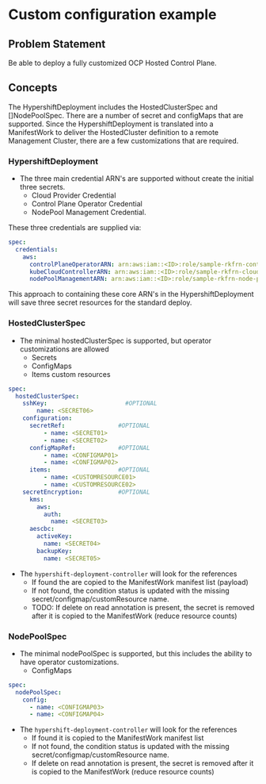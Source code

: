 # Custom configuration example

## Problem Statement
Be able to deploy a fully customized OCP Hosted Control Plane.

## Concepts
The HypershiftDeployment includes the HostedClusterSpec and []NodePoolSpec. There are a number of secret and configMaps that are supported. Since the HypershiftDeployment is translated into a ManifestWork to deliver the HostedCluster definition to a remote Management Cluster, there are a few customizations that are required.

### HypershiftDeployment
* The three main credential ARN's are supported without create the initial three secrets.
  * Cloud Provider Credential
  * Control Plane Operator Credential
  * NodePool Management Credential.

These three credentials are supplied via:
```yaml
spec:
  credentials:
    aws:
      controlPlaneOperatorARN: arn:aws:iam::<ID>:role/sample-rkfrn-control-plane-operator
      kubeCloudControllerARN: arn:aws:iam::<ID>:role/sample-rkfrn-cloud-controller
      nodePoolManagementARN: arn:aws:iam::<ID>:role/sample-rkfrn-node-pool
```
This approach to containing these core ARN's in the HypershiftDeployment will save three secret resources for the standard deploy.

### HostedClusterSpec
* The minimal hostedClusterSpec is supported, but operator customizations are allowed
  * Secrets
  * ConfigMaps
  * Items  custom resources
```yaml
spec:
  hostedClusterSpec:
    sshKey:                      #OPTIONAL
        name: <SECRET06>
    configuration:
      secretRef:               #OPTIONAL
          - name: <SECRET01>
          - name: <SECRET02>
      configMapRef:            #OPTIONAL
          - name: <CONFIGMAP01>
          - name: <CONFIGMAP02>
      items:                   #OPTIONAL
          - name: <CUSTOMRESOURCE01>
          - name: <CUSTOMRESOURCE02>
    secretEncryption:          #OPTIONAL
      kms:
        aws:
          auth:
            name: <SECRET03>
      aescbc:
        activeKey:
          name: <SECRET04>
        backupKey:
          name: <SECRET05>
```
* The `hypershift-deployment-controller` will look for the references
  * If found the are copied to the ManifestWork manifest list (payload)
  * If not found, the condition status is updated with the missing secret/configmap/customResource name.
  * TODO: If delete on read annotation is present, the secret is removed after it is copied to the ManifestWork (reduce resource counts)

### NodePoolSpec
* The minimal nodePoolSpec is supported, but this includes the ability to have operator customizations.
  * ConfigMaps
```yaml
spec:
  nodePoolSpec:
    config:     
      - name: <CONFIGMAP03>
      - name: <CONFIGMAP04>
```
* The `hypershift-deployment-controller` will look for the references
  * If found it is copied to the ManifestWork manifest list
  * If not found, the condition status is updated with the missing secret/configmap/customResource name.
  * If delete on read annotation is present, the secret is removed after it is copied to the ManifestWork (reduce resource counts)